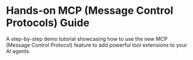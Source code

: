 # Hands-on MCP (Message Control Protocols) Guide

A step-by-step demo tutorial showcasing how to use the new MCP (Message Control Protocol) feature to add powerful tool extensions to your AI agents.
